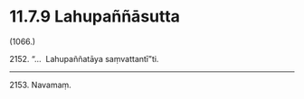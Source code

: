 

# 11.7.9 Lahupaññāsutta




(1066.)

2152\. “…  Lahupaññatāya saṃvattantī”ti.

---

2153\. Navamaṃ.





